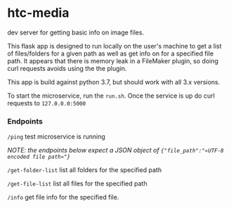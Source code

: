 # htc-media
dev server for getting basic info on image files.

This flask app is designed to run locally on the user's machine to get a list of files/folders for a given path as well as get info on for a specified file path. It appears that there is memory leak in a FileMaker plugin, so doing curl requests avoids using the the plugin.

This app is build against python 3.7, but should work with all 3.x versions.

To start the microservice, run the `run.sh`. Once the service is up do curl requests to `127.0.0.0:5000`

### Endpoints
`/ping` test microservice is running

*NOTE: the endpoints below expect a JSON object of `{"file_path":"«UTF-8 encoded file path»"}`*

`/get-folder-list` list all folders for the specified path

`/get-file-list` list all files for the specified path

`/info` get file info for the specified file.
